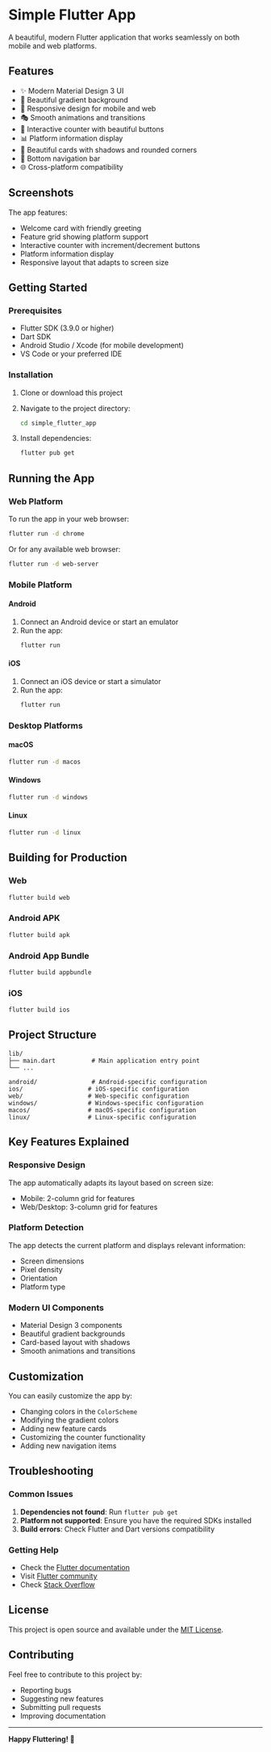 # Simple Flutter App

A beautiful, modern Flutter application that works seamlessly on both mobile and web platforms.

## Features

- ✨ Modern Material Design 3 UI
- 🌈 Beautiful gradient background
- 📱 Responsive design for mobile and web
- 🎭 Smooth animations and transitions
- 🔢 Interactive counter with beautiful buttons
- 📊 Platform information display
- 🎨 Beautiful cards with shadows and rounded corners
- 📱 Bottom navigation bar
- 🌐 Cross-platform compatibility

## Screenshots

The app features:
- Welcome card with friendly greeting
- Feature grid showing platform support
- Interactive counter with increment/decrement buttons
- Platform information display
- Responsive layout that adapts to screen size

## Getting Started

### Prerequisites

- Flutter SDK (3.9.0 or higher)
- Dart SDK
- Android Studio / Xcode (for mobile development)
- VS Code or your preferred IDE

### Installation

1. Clone or download this project
2. Navigate to the project directory:
   ```bash
   cd simple_flutter_app
   ```

3. Install dependencies:
   ```bash
   flutter pub get
   ```

## Running the App

### Web Platform

To run the app in your web browser:

```bash
flutter run -d chrome
```

Or for any available web browser:
```bash
flutter run -d web-server
```

### Mobile Platform

#### Android

1. Connect an Android device or start an emulator
2. Run the app:
   ```bash
   flutter run
   ```

#### iOS

1. Connect an iOS device or start a simulator
2. Run the app:
   ```bash
   flutter run
   ```

### Desktop Platforms

#### macOS
```bash
flutter run -d macos
```

#### Windows
```bash
flutter run -d windows
```

#### Linux
```bash
flutter run -d linux
```

## Building for Production

### Web
```bash
flutter build web
```

### Android APK
```bash
flutter build apk
```

### Android App Bundle
```bash
flutter build appbundle
```

### iOS
```bash
flutter build ios
```

## Project Structure

```
lib/
├── main.dart          # Main application entry point
└── ...

android/               # Android-specific configuration
ios/                  # iOS-specific configuration
web/                  # Web-specific configuration
windows/              # Windows-specific configuration
macos/                # macOS-specific configuration
linux/                # Linux-specific configuration
```

## Key Features Explained

### Responsive Design
The app automatically adapts its layout based on screen size:
- Mobile: 2-column grid for features
- Web/Desktop: 3-column grid for features

### Platform Detection
The app detects the current platform and displays relevant information:
- Screen dimensions
- Pixel density
- Orientation
- Platform type

### Modern UI Components
- Material Design 3 components
- Beautiful gradient backgrounds
- Card-based layout with shadows
- Smooth animations and transitions

## Customization

You can easily customize the app by:
- Changing colors in the `ColorScheme`
- Modifying the gradient colors
- Adding new feature cards
- Customizing the counter functionality
- Adding new navigation items

## Troubleshooting

### Common Issues

1. **Dependencies not found**: Run `flutter pub get`
2. **Platform not supported**: Ensure you have the required SDKs installed
3. **Build errors**: Check Flutter and Dart versions compatibility

### Getting Help

- Check the [Flutter documentation](https://docs.flutter.dev/)
- Visit [Flutter community](https://flutter.dev/community)
- Check [Stack Overflow](https://stackoverflow.com/questions/tagged/flutter)

## License

This project is open source and available under the [MIT License](LICENSE).

## Contributing

Feel free to contribute to this project by:
- Reporting bugs
- Suggesting new features
- Submitting pull requests
- Improving documentation

---

**Happy Fluttering! 🚀**
